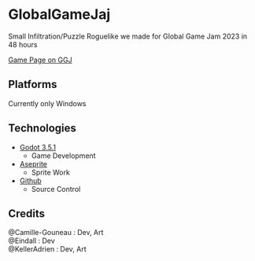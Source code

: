 # GlobalGameJaj

Small Infiltration/Puzzle Roguelike we made for Global Game Jam 2023 in 48 hours

[Game Page on GGJ](https://globalgamejam.org/2023/games/monke-0)

## Platforms

Currently only Windows

## Technologies

- [Godot 3.5.1](https://godotengine.org/)
  - Game Development
- [Aseprite](https://www.aseprite.org/)
  - Sprite Work
- [Github](https://github.com/)
  - Source Control

## Credits

@Camille-Gouneau : Dev, Art  
@Eindall : Dev  
@KellerAdrien : Dev, Art  
